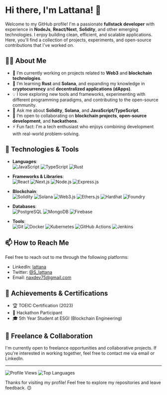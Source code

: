 # Hi there, I'm Lattana! 👋

Welcome to my GitHub profile! I'm a passionate **fullstack developer** with experience in **NodeJs**, **React/Next**, **Solidity**, and other emerging technologies. I enjoy building clean, efficient, and scalable applications. Here, you'll find a collection of projects, experiments, and open-source contributions that I've worked on.

## 👨‍💻 About Me

- 🔭 I’m currently working on projects related to **Web3** and **blockchain technologies**.
- 🌱 I’m learning **Rust** and **Solana**, and expanding my knowledge in **cryptocurrency** and **decentralized applications (dApps)**.
- 💡 I love exploring new tools and frameworks, experimenting with different programming paradigms, and contributing to the open-source community.
- 💬 Ask me about **Solidity**, **Solana**, and **JavaScript/TypeScript**.
- 👯 I’m open to collaborating on **blockchain projects**, **open-source development**, and **hackathons**.
- ⚡ Fun fact: I'm a tech enthusiast who enjoys combining development with real-world problem-solving.

## 🔧 Technologies & Tools

- **Languages**:  
  ![JavaScript](https://img.shields.io/badge/JavaScript-323330?style=for-the-badge&logo=javascript&logoColor=F7DF1E)
  ![TypeScript](https://img.shields.io/badge/TypeScript-007ACC?style=for-the-badge&logo=typescript&logoColor=white)
  ![Rust](https://img.shields.io/badge/Rust-000000?style=for-the-badge&logo=rust&logoColor=white)

- **Frameworks & Libraries**:  
  ![React](https://img.shields.io/badge/React-20232A?style=for-the-badge&logo=react&logoColor=61DAFB)
  ![Next.js](https://img.shields.io/badge/Next.js-000000?style=for-the-badge&logo=nextdotjs&logoColor=white)
  ![Node.js](https://img.shields.io/badge/Node.js-339933?style=for-the-badge&logo=nodedotjs&logoColor=white)
  ![Express.js](https://img.shields.io/badge/Express.js-000000?style=for-the-badge&logo=express&logoColor=white)

- **Blockchain**:  
  ![Solidity](https://img.shields.io/badge/Solidity-363636?style=for-the-badge&logo=solidity&logoColor=white)
  ![Solana](https://img.shields.io/badge/Solana-000000?style=for-the-badge&logo=solana&logoColor=green)
  ![Web3.js](https://img.shields.io/badge/Web3.js-F16822?style=for-the-badge&logo=web3dotjs&logoColor=white)
  ![Ethers.js](https://img.shields.io/badge/Ethers.js-0078FF?style=for-the-badge&logo=ethereum&logoColor=white)
  ![Hardhat](https://img.shields.io/badge/Hardhat-FFDD40?style=for-the-badge&logo=ethereum&logoColor=black)
  ![Foundry](https://img.shields.io/badge/Foundry-black?style=for-the-badge&logo=foundry&logoColor=white)

- **Databases**:  
  ![PostgreSQL](https://img.shields.io/badge/PostgreSQL-316192?style=for-the-badge&logo=postgresql&logoColor=white)
  ![MongoDB](https://img.shields.io/badge/MongoDB-47A248?style=for-the-badge&logo=mongodb&logoColor=white)
  ![Firebase](https://img.shields.io/badge/Firebase-ffca28?style=for-the-badge&logo=firebase&logoColor=black)

- **Tools**:  
  ![Git](https://img.shields.io/badge/Git-F05032?style=for-the-badge&logo=git&logoColor=white)
  ![Docker](https://img.shields.io/badge/Docker-2496ED?style=for-the-badge&logo=docker&logoColor=white)
  ![Kubernetes](https://img.shields.io/badge/Kubernetes-326CE5?style=for-the-badge&logo=kubernetes&logoColor=white)
  ![GitHub Actions](https://img.shields.io/badge/GitHub%20Actions-2088FF?style=for-the-badge&logo=github-actions&logoColor=white)
  ![Jenkins](https://img.shields.io/badge/Jenkins-D24939?style=for-the-badge&logo=jenkins&logoColor=white)

## 📫 How to Reach Me

Feel free to reach out to me through the following platforms:

- LinkedIn: [lattana](https://www.linkedin.com/in/lattana-soucksengphet/)
- Twitter: [@S_lattana](https://twitter.com/S_lattana)
- Email: [naxdev75@gmail.com](mailto:naxdev75@gmail.com)

## 🏅 Achievements & Certifications

- 🏆 TOEIC Certification (2023)
- 🏅 Hackathon Participant
- 🎓 5th Year Student at ESGI (Blockchain Engineering)

## 💼 Freelance & Collaboration

I'm currently open to freelance opportunities and collaborative projects. If you're interested in working together, feel free to contact me via email or LinkedIn.

---
![Profile Views](https://komarev.com/ghpvc/?username=0xNaxzerrr&label=Profile%20Views&color=0e75b6&style=flat)
![Top Languages](https://github-readme-stats.vercel.app/api/top-langs/?username=0xNaxzerrr&layout=compact&theme=radical)

Thanks for visiting my profile! Feel free to explore my repositories and leave feedback. 😊
